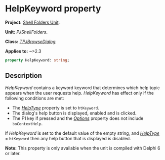 # HelpKeyword property

**Project:** [Shell Folders Unit](ShellFoldersUnit.md).

**Unit:** _PJShellFolders_.

**Class:** _[TPJBrowseDialog](TPJBrowseDialog.md)_

**Applies to:** ~>2.3

```pascal
property HelpKeyword: string;
```

## Description

_HelpKeyword_ contains a keyword keyword that determines which help topic appears when the user requests help. _HelpKeyword_ has effect only if the following conditions are met:

  * The _[HelpType](TPJBrowseDialogHelpType.md)_ property is set to `htKeyword`.
  * The dialog's help button is displayed, enabled and is clicked.
  * The F1 key if pressed and the _[Options](TPJBrowseDialogOptions.md)_ property does not include `boContextHelp`.

If _HelpKeyword_ is set to the default value of the empty string, and _[HelpType](TPJBrowseDialogHelpType.md)_ = `htKeyword` then any help button that is displayed is disabled.

**Note:** This property is only available when the unit is compiled with Delphi 6 or later.
